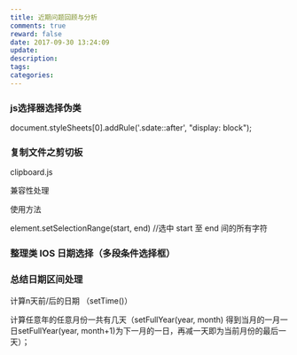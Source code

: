 ```yaml
---
title: 近期问题回顾与分析
comments: true
reward: false
date: 2017-09-30 13:24:09
update:
description:
tags:
categories:
---
```




### js选择器选择伪类

document.styleSheets[0].addRule('.sdate::after', "display: block");

### 复制文件之剪切板

clipboard.js

兼容性处理

使用方法

element.setSelectionRange(start, end)  //选中 start 至 end 间的所有字符

### 整理类 IOS 日期选择（多段条件选择框）


### 总结日期区间处理

计算n天前/后的日期 （setTime()）

计算任意年的任意月份一共有几天（setFullYear(year, month) 得到当月的一月一日setFullYear(year, month+1)为下一月的一日，再减一天即为当前月份的最后一天）；